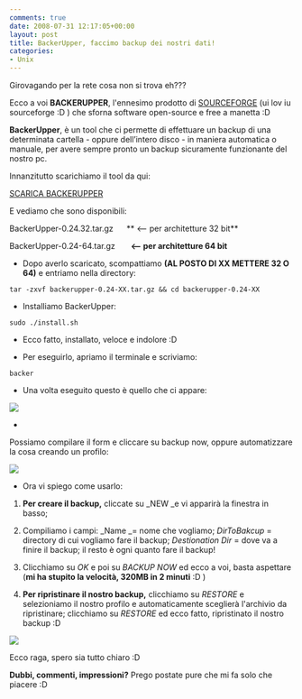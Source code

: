 ```yaml
---
comments: true
date: 2008-07-31 12:17:05+00:00
layout: post
title: BackerUpper, faccimo backup dei nostri dati!
categories:
- Unix
---
```


Girovagando per la rete cosa non si trova eh???

Ecco a voi **BACKERUPPER**, l'ennesimo prodotto di [SOURCEFORGE](http://sourceforge.net) (ui lov iu sourceforge :D ) che sforna software open-source e free a manetta :D

**BackerUpper**, è un tool che ci permette di effettuare un backup di una determinata cartella - oppure dell’intero disco - in maniera automatica o manuale, per avere sempre pronto un backup sicuramente funzionante del nostro pc.

Innanzitutto scarichiamo il tool da qui:

[SCARICA BACKERUPPER](http://sourceforge.net/project/showfiles.php?group_id=186109)

E vediamo che sono disponibili:

BackerUpper-0.24.32.tar.gz      ** <-- per architetture 32 bit**

BackerUpper-0.24-64.tar.gz       **<-- per architetture 64 bit**



	
  * Dopo averlo scaricato, scompattiamo **(AL POSTO DI XX METTERE 32 O 64)** e entriamo nella directory:


`tar -zxvf backerupper-0.24-XX.tar.gz && cd backerupper-0.24-XX`



	
  * Installiamo BackerUpper:


`sudo ./install.sh`



	
  * Ecco fatto, installato, veloce e indolore :D



	
  * Per eseguirlo, apriamo il terminale e scriviamo:


`backer`



	
  * Una volta eseguito questo è quello che ci appare:


[![](http://www.allfreeportal.com/imghost/thumbs/899333backer.png)](http://www.allfreeportal.com/imghost/viewer.php?id=899333backer.png)



	
  * 


Possiamo compilare il form e cliccare su backup now, oppure automatizzare la cosa creando un profilo:





[![](http://www.allfreeportal.com/imghost/thumbs/776001Schermata.png)](http://www.allfreeportal.com/imghost/viewer.php?id=776001Schermata.png)



	
  * Ora vi spiego come usarlo:



	
  1. **Per creare il backup,** cliccate su _NEW _e vi apparirà la finestra in basso;

	
  2. Compiliamo i campi: _Name _= nome che vogliamo; _DirToBakcup_ = directory di cui vogliamo fare il backup; _Destionation Dir_ = dove va a finire il backup; il resto è ogni quanto fare il backup!

	
  3. Clicchiamo su _OK_ e poi su _BACKUP NOW_ ed ecco a voi, basta aspettare (**mi ha stupito la velocità, 320MB in 2 minuti** :D )

	
  4. **Per ripristinare il nostro backup,** clicchiamo su _RESTORE_ e selezioniamo il nostro profilo e automaticamente sceglierà l'archivio da ripristinare; clicchiamo su _RESTORE_ ed ecco fatto, ripristinato il nostro backup :D


[![](http://www.allfreeportal.com/imghost/thumbs/361737Schermata-1.png)](http://www.allfreeportal.com/imghost/viewer.php?id=361737Schermata-1.png)

Ecco raga, spero sia tutto chiaro :D

**Dubbi, commenti, impressioni?** Prego postate pure che mi fa solo che piacere :D
